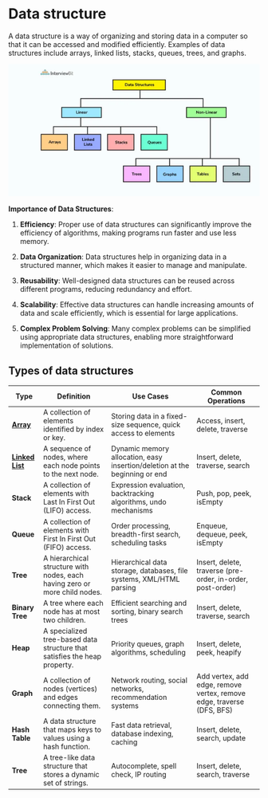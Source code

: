 # Data structure
A data structure is a way of organizing and storing data in a computer so that it can be accessed and modified efficiently. Examples of data structures include arrays, linked lists, stacks, queues, trees, and graphs.

![datastructure](../assets/data-structure.webp)

**Importance of Data Structures**:

1. **Efficiency**: Proper use of data structures can significantly improve the efficiency of algorithms, making programs run faster and use less memory.

2. **Data Organization**: Data structures help in organizing data in a structured manner, which makes it easier to manage and manipulate.

3. **Reusability**: Well-designed data structures can be reused across different programs, reducing redundancy and effort.

4. **Scalability**: Effective data structures can handle increasing amounts of data and scale efficiently, which is essential for large applications.

5. **Complex Problem Solving**: Many complex problems can be simplified using appropriate data structures, enabling more straightforward implementation of solutions.


## Types of data structures

| Type           | Definition                                                                 | Use Cases                                         | Common Operations                             |
|----------------|-----------------------------------------------------------------------------|--------------------------------------------------|-----------------------------------------------|
| [**Array**](./array.md)      | A collection of elements identified by index or key.                       | Storing data in a fixed-size sequence, quick access to elements | Access, insert, delete, traverse             |
| [**Linked List**](./linked_lists.md)| A sequence of nodes, where each node points to the next node.             | Dynamic memory allocation, easy insertion/deletion at the beginning or end | Insert, delete, traverse, search             |
| **Stack**      | A collection of elements with Last In First Out (LIFO) access.            | Expression evaluation, backtracking algorithms, undo mechanisms | Push, pop, peek, isEmpty                     |
| **Queue**      | A collection of elements with First In First Out (FIFO) access.           | Order processing, breadth-first search, scheduling tasks | Enqueue, dequeue, peek, isEmpty              |
| **Tree**       | A hierarchical structure with nodes, each having zero or more child nodes.| Hierarchical data storage, databases, file systems, XML/HTML parsing | Insert, delete, traverse (pre-order, in-order, post-order) |
| **Binary Tree**| A tree where each node has at most two children.                          | Efficient searching and sorting, binary search trees | Insert, delete, traverse, search             |
| **Heap**       | A specialized tree-based data structure that satisfies the heap property. | Priority queues, graph algorithms, scheduling   | Insert, delete, peek, heapify                |
| **Graph**      | A collection of nodes (vertices) and edges connecting them.               | Network routing, social networks, recommendation systems | Add vertex, add edge, remove vertex, remove edge, traverse (DFS, BFS) |
| **Hash Table** | A data structure that maps keys to values using a hash function.          | Fast data retrieval, database indexing, caching  | Insert, delete, search, update               |
| **Tree**       | A tree-like data structure that stores a dynamic set of strings.          | Autocomplete, spell check, IP routing            | Insert, delete, search, traverse             |


